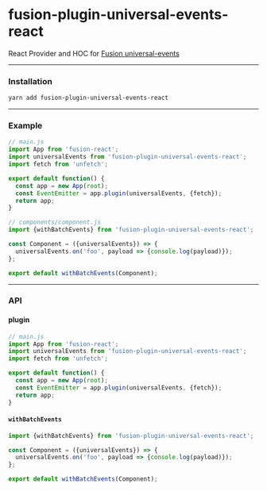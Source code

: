# fusion-plugin-universal-events-react

React Provider and HOC for [Fusion universal-events](https://github.com/fusionjs/fusion-plugin-universal-events)

---

### Installation

```sh
yarn add fusion-plugin-universal-events-react
```

---

### Example

```js
// main.js
import App from 'fusion-react';
import universalEvents from 'fusion-plugin-universal-events-react';
import fetch from 'unfetch';

export default function() {
  const app = new App(root);
  const EventEmitter = app.plugin(universalEvents, {fetch});
  return app;
}

// components/component.js
import {withBatchEvents} from 'fusion-plugin-universal-events-react';

const Component = ({universalEvents}) => {
  universalEvents.on('foo', payload => {console.log(payload)});
};

export default withBatchEvents(Component);
```

---

### API

#### plugin

```js
// main.js
import App from 'fusion-react';
import universalEvents from 'fusion-plugin-universal-events-react';
import fetch from 'unfetch';

export default function() {
  const app = new App(root);
  const EventEmitter = app.plugin(universalEvents, {fetch});
  return app;
}

```

#### `withBatchEvents`

```js
import {withBatchEvents} from 'fusion-plugin-universal-events-react';

const Component = ({universalEvents}) => {
  universalEvents.on('foo', payload => {console.log(payload)});
};

export default withBatchEvents(Component);

```
